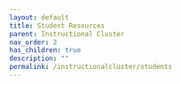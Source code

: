 ```yaml
---
layout: default
title: Student Resources
parent: Instructional Cluster
nav_order: 2
has_children: true
description: ""
permalink: /instructionalcluster/students
---
```

